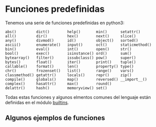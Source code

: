 # Funciones predefinidas

Tenemos una serie de funciones predefinidas en python3:

	abs() 		  dict() 		help() 	 	 min() 		setattr()
	all() 		  dir() 		hex() 		 next() 	slice()
	any() 		  divmod() 		id() 		 object() 	sorted()
	ascii() 	  enumerate() 	input() 	 oct() 		staticmethod()
	bin() 		  eval() 		int() 		 open() 	str()
	bool() 		  exec() 		isinstance() ord() 		sum()
	bytearray()   filter() 		issubclass() pow() 		super()
	bytes() 	  float() 		iter() 	 	 print() 	tuple()
	callable() 	  format() 		len() 		 property() type()
	chr() 		  frozenset() 	list() 		 range() 	vars()
	classmethod() getattr() 	locals() 	 repr() 	zip()
	compile() 	  globals() 	map() 		 reversed() __import__()
	complex() 	  hasattr() 	max() 		 round() 	 
	delattr() 	  hash() 		memoryview() set() 	 

Todas estas funciones y algunos elmentos comunes del lenguaje están definidas en 
el módulo [builtins](https://docs.python.org/3/library/builtins.html).

## Algunos ejemplos de funciones